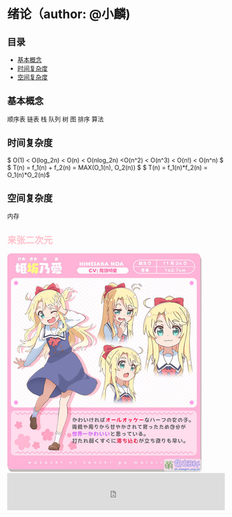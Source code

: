 # 绪论（author: @小麟)
## 目录
* <a href="#1">基本概念</a>
* <a href="#2">时间复杂度</a>
* <a href="#3">空间复杂度</a>
## <a id="1">基本概念</a>
顺序表 链表 栈 队列 树 图 排序 算法
## <a id="2">时间复杂度</a>
$ O(1) < O(log_2n) < O(n) < O(nlog_2n) <O(n^2) < O(n^3) < O(n!) < O(n^n) $
$ T(n) = f_1(n) + f_2(n) = MAX(O_1(n), O_2(n)) $
$ T(n) = f_1(n)*f_2(n) = O_1(n)*O_2(n)$
## <a id="3">空间复杂度</a>
内存
## <font color=pink>来张二次元</font>
<img src="./part1.jpg" />
<iframe frameborder="no" border="0" marginwidth="0" marginheight="0" width=100% height=86 src="https://music.163.com/outchain/player?type=2&id=1997650590&auto=1&height=66"></iframe>


